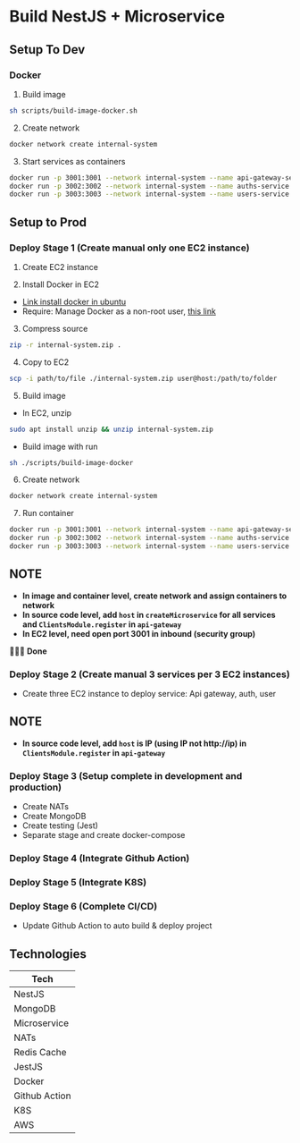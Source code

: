 # Build NestJS + Microservice

## Setup To Dev

### Docker

1. Build image

```sh
sh scripts/build-image-docker.sh
```

2. Create network

```sh
docker network create internal-system
```

3. Start services as containers

```sh
docker run -p 3001:3001 --network internal-system --name api-gateway-service api-gateway-service
docker run -p 3002:3002 --network internal-system --name auths-service auths-service
docker run -p 3003:3003 --network internal-system --name users-service users-service
```

## Setup to Prod

### Deploy Stage 1 (Create manual only one EC2 instance)

1. Create EC2 instance

2. Install Docker in EC2

- [Link install docker in ubuntu](https://docs.docker.com/engine/install/ubuntu/)
- Require: Manage Docker as a non-root user, [this link](https://docs.docker.com/engine/install/linux-postinstall/)

3. Compress source

```sh
zip -r internal-system.zip .
```

4. Copy to EC2

```sh
scp -i path/to/file ./internal-system.zip user@host:/path/to/folder
```

5. Build image

- In EC2, unzip

```sh
sudo apt install unzip && unzip internal-system.zip
```

- Build image with run

```sh
sh ./scripts/build-image-docker
```

6. Create network

```sh
docker network create internal-system
```

7.  Run container

```sh
docker run -p 3001:3001 --network internal-system --name api-gateway-service api-gateway-service
docker run -p 3002:3002 --network internal-system --name auths-service auths-service
docker run -p 3003:3003 --network internal-system --name users-service users-service
```

## NOTE

- **In image and container level, create network and assign containers to network**
- **In source code level, add `host` in `createMicroservice` for all services and `ClientsModule.register` in `api-gateway`**
- **In EC2 level, need open port 3001 in inbound (security group)**

🎉🎉🎉 **Done**

### Deploy Stage 2 (Create manual 3 services per 3 EC2 instances)

- Create three EC2 instance to deploy service: Api gateway, auth, user

## NOTE

- **In source code level, add `host` is IP (using IP not http://ip) in `ClientsModule.register` in `api-gateway`**

### Deploy Stage 3 (Setup complete in development and production)

- Create NATs
- Create MongoDB
- Create testing (Jest)
- Separate stage and create docker-compose

### Deploy Stage 4 (Integrate Github Action)

### Deploy Stage 5 (Integrate K8S)

### Deploy Stage 6 (Complete CI/CD)

- Update Github Action to auto build & deploy project

## Technologies

| Tech          |
| ------------- |
| NestJS        |
| MongoDB       |
| Microservice  |
| NATs          |
| Redis Cache   |
| JestJS        |
| Docker        |
| Github Action |
| K8S           |
| AWS           |
